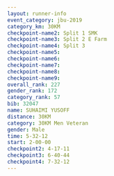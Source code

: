 ```yaml
---
layout: runner-info 
event_category: jbu-2019 
category_km: 30KM 
checkpoint-name2: Split 1 SMK 
checkpoint-name3: Split 2 E Farm 
checkpoint-name4: Split 3 
checkpoint-name5: 
checkpoint-name6: 
checkpoint-name7: 
checkpoint-name8: 
checkpoint-name9: 
overall_rank: 227
gender_rank: 172
category_rank: 57
bib: 32047
name: SUHAIMI YUSOFF
distance: 30KM
category: 30KM Men Veteran
gender: Male
time: 5-32-12
start: 2-00-00
checkpoint2: 4-17-11
checkpoint3: 6-40-44
checkpoint4: 7-32-12
---
```

